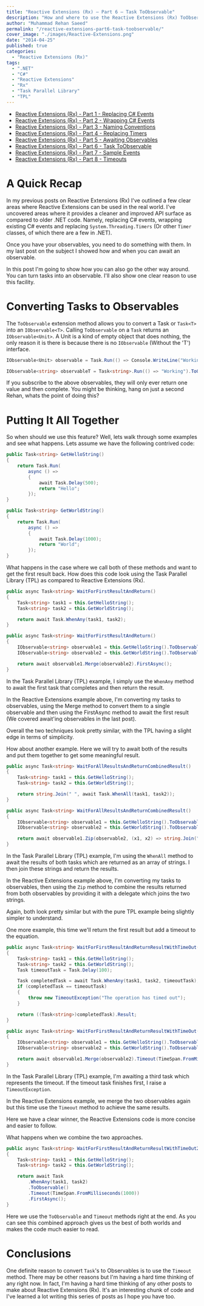 ```yaml
---
title: "Reactive Extensions (Rx) – Part 6 – Task ToObservable"
description: "How and where to use the Reactive Extensions (Rx) ToObservable Extension method to turn a Task Parallel Library (TPL) Task into an IObservable."
author: "Muhammad Rehan Saeed"
permalink: "/reactive-extensions-part6-task-toobservable/"
cover_image: "./images/Reactive-Extensions.png"
date: "2014-04-25"
published: true
categories:
  - "Reactive Extensions (Rx)"
tags:
  - ".NET"
  - "C#"
  - "Reactive Extensions"
  - "Rx"
  - "Task Parallel Library"
  - "TPL"
---
```


- [Reactive Extensions (Rx) - Part 1 - Replacing C# Events](http://rehansaeed.com/reactive-extensions-part1-replacing-events/)
- [Reactive Extensions (Rx) - Part 2 - Wrapping C# Events](http://rehansaeed.com/reactive-extensions-part2-wrapping-events/)
- [Reactive Extensions (Rx) - Part 3 - Naming Conventions](http://rehansaeed.com/reactive-extensions-part3-naming-conventions/)
- [Reactive Extensions (Rx) - Part 4 - Replacing Timers](http://rehansaeed.com/reactive-extensions-part4-replacing-timers/)
- [Reactive Extensions (Rx) - Part 5 - Awaiting Observables](http://rehansaeed.com/reactive-extensions-part4-awaiting-observables/)
- [Reactive Extensions (Rx) - Part 6 - Task ToObservable](http://rehansaeed.com/reactive-extensions-part6-task-toobservable/)
- [Reactive Extensions (Rx) - Part 7 - Sample Events](http://rehansaeed.com/reactive-extensions-part7-sample-events/)
- [Reactive Extensions (Rx) - Part 8 - Timeouts](http://rehansaeed.com/reactive-extensions-rx-part-8-timeouts/)

# A Quick Recap

In my previous posts on Reactive Extensions (Rx) I've outlined a few clear areas where Reactive Extensions can be used in the real world. I've uncovered areas where it provides a cleaner and improved API surface as compared to older .NET code. Namely, replacing C# events, wrapping existing C# events and replacing `System.Threading.Timers` (Or other `Timer` classes, of which there are a few in .NET).

Once you have your observables, you need to do something with them. In my last post on the subject I showed how and when you can await an observable.

In this post I'm going to show how you can also go the other way around. You can turn tasks into an observable. I'll also show one clear reason to use this facility.

# Converting Tasks to Observables

The `ToObservable` extension method allows you to convert a Task or `Task<T>` into an `IObservable<T>`. Calling `ToObservable` on a `Task` returns an `IObservable<Unit>`. A Unit is a kind of empty object that does nothing, the only reason it is there is because there is no `IObservable` (Without the 'T') interface.

```cs
IObservable<Unit> observable = Task.Run(() => Console.WriteLine("Working")).ToObservable();

IObservable<string> observableT = Task<string>.Run(() => "Working").ToObservable();
```

If you subscribe to the above observables, they will only ever return one value and then complete. You might be thinking, hang on just a second Rehan, whats the point of doing this?

# Putting It All Together

So when should we use this feature? Well, lets walk through some examples and see what happens. Lets assume we have the following contrived code:

```cs
public Task<string> GetHelloString()
{
    return Task.Run(
        async () =>
        {
            await Task.Delay(500);
            return "Hello";
        });
}

public Task<string> GetWorldString()
{
    return Task.Run(
        async () =>
        {
            await Task.Delay(1000);
            return "World";
        });
}
```

What happens in the case where we call both of these methods and want to get the first result back. How does this code look using the Task Parallel Library (TPL) as compared to Reactive Extensions (Rx).

```cs
public async Task<string> WaitForFirstResultAndReturn()
{
    Task<string> task1 = this.GetHelloString();
    Task<string> task2 = this.GetWorldString();

    return await Task.WhenAny(task1, task2);
}

public async Task<string> WaitForFirstResultAndReturn()
{
    IObservable<string> observable1 = this.GetHelloString().ToObservable();
    IObservable<string> observable2 = this.GetWorldString().ToObservable();

    return await observable1.Merge(observable2).FirstAsync();
}
```

In the Task Parallel Library (TPL) example, I simply use the `WhenAny` method to await the first task that completes and then return the result.

In the Reactive Extensions example above, I'm converting my tasks to observables, using the Merge method to convert them to a single observable and then using the FirstAsync method to await the first result (We covered await'ing observables in the last post).

Overall the two techniques look pretty similar, with the TPL having a slight edge in terms of simplicity.

How about another example. Here we will try to await both of the results and put them together to get some meaningful result.

```cs
public async Task<string> WaitForAllResultsAndReturnCombinedResult()
{
    Task<string> task1 = this.GetHelloString();
    Task<string> task2 = this.GetWorldString();

    return string.Join(" ", await Task.WhenAll(task1, task2));
}

public async Task<string> WaitForAllResultsAndReturnCombinedResult()
{
    IObservable<string> observable1 = this.GetHelloString().ToObservable();
    IObservable<string> observable2 = this.GetWorldString().ToObservable();

    return await observable1.Zip(observable2, (x1, x2) => string.Join(" ", x1, x2));
}
```

In the Task Parallel Library (TPL) example, I'm using the `WhenAll` method to await the results of both tasks which are returned as an array of strings. I then join these strings and return the results.

In the Reactive Extensions example above, I'm converting my tasks to observables, then using the `Zip` method to combine the results returned from both observables by providing it with a delegate which joins the two strings.

Again, both look pretty similar but with the pure TPL example being slightly simpler to understand.

One more example, this time we'll return the first result but add a timeout to the equation.

```cs
public async Task<string> WaitForFirstResultAndReturnResultWithTimeOut()
{
    Task<string> task1 = this.GetHelloString();
    Task<string> task2 = this.GetWorldString();
    Task timeoutTask = Task.Delay(100);

    Task completedTask = await Task.WhenAny(task1, task2, timeoutTask);
    if (completedTask == timeoutTask)
    {
        throw new TimeoutException("The operation has timed out");
    }

    return ((Task<string>)completedTask).Result;
}

public async Task<string> WaitForFirstResultAndReturnResultWithTimeOut()
{
    IObservable<string> observable1 = this.GetHelloString().ToObservable();
    IObservable<string> observable2 = this.GetWorldString().ToObservable();

    return await observable1.Merge(observable2).Timeout(TimeSpan.FromMilliseconds(100)).FirstAsync();
}
```

In the Task Parallel Library (TPL) example, I'm awaiting a third task which represents the timeout. If the timeout task finishes first, I raise a `TimeoutException`.

In the Reactive Extensions example, we merge the two observables again but this time use the `Timeout` method to achieve the same results.

Here we have a clear winner, the Reactive Extensions code is more concise and easier to follow.

What happens when we combine the two approaches.

```cs
public async Task<string> WaitForFirstResultAndReturnResultWithTimeOut2()
{
    Task<string> task1 = this.GetHelloString();
    Task<string> task2 = this.GetWorldString();

    return await Task
        .WhenAny(task1, task2)
        .ToObservable()
        .Timeout(TimeSpan.FromMilliseconds(1000))
        .FirstAsync();
}
```

Here we use the `ToObservable` and `Timeout` methods right at the end. As you can see this combined approach gives us the best of both worlds and makes the code much easier to read.

# Conclusions

One definite reason to convert `Task`'s to Observables is to use the `Timeout` method. There may be other reasons but I'm having a hard time thinking of any right now. In fact, I'm having a hard time thinking of any other posts to make about Reactive Extensions (Rx). It's an interesting chunk of code and I've learned a lot writing this series of posts as I hope you have too.
